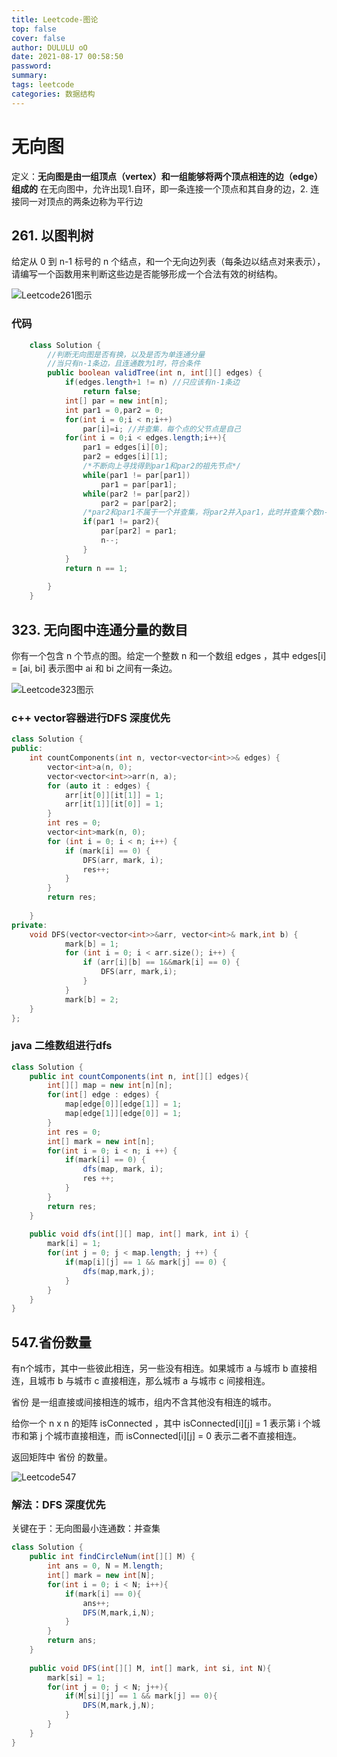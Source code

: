 ```yaml
---
title: Leetcode-图论
top: false
cover: false
author: DULULU oO
date: 2021-08-17 00:58:50
password:
summary:
tags: leetcode
categories: 数据结构
---
```


# 无向图

定义：**无向图是由一组顶点（vertex）和一组能够将两个顶点相连的边（edge）组成的**
在无向图中，允许出现1.自环，即一条连接一个顶点和其自身的边，2. 连接同一对顶点的两条边称为平行边

## 261. 以图判树

给定从 0 到 n-1 标号的 n 个结点，和一个无向边列表（每条边以结点对来表示），请编写一个函数用来判断这些边是否能够形成一个合法有效的树结构。

![Leetcode261图示](/img/posts/Leetcode/leetcode261.jpg)

### 代码
```java
    class Solution {
        //判断无向图是否有换，以及是否为单连通分量
        //当只有n-1条边，且连通数为1时，符合条件
        public boolean validTree(int n, int[][] edges) {
            if(edges.length+1 != n) //只应该有n-1条边
                return false;
            int[] par = new int[n];
            int par1 = 0,par2 = 0;
            for(int i = 0;i < n;i++)
                par[i]=i; //并查集，每个点的父节点是自己
            for(int i = 0;i < edges.length;i++){
                par1 = edges[i][0];
                par2 = edges[i][1];
                /*不断向上寻找得到par1和par2的祖先节点*/
                while(par1 != par[par1])
                    par1 = par[par1]; 
                while(par2 != par[par2])
                    par2 = par[par2];
                /*par2和par1不属于一个并查集，将par2并入par1，此时并查集个数n--*/
                if(par1 != par2){
                    par[par2] = par1;
                    n--;
                }
            }
            return n == 1;
            
        }
    }
```


## 323. 无向图中连通分量的数目

你有一个包含 n 个节点的图。给定一个整数 n 和一个数组 edges ，其中 edges[i] = [ai, bi] 表示图中 ai 和 bi 之间有一条边。

![Leetcode323图示](/img/posts/Leetcode/leetcode323.jpg)

### c++ vector容器进行DFS 深度优先
```c++
class Solution {
public:
	int countComponents(int n, vector<vector<int>>& edges) {
		vector<int>a(n, 0);
		vector<vector<int>>arr(n, a);
		for (auto it : edges) {
			arr[it[0]][it[1]] = 1;
			arr[it[1]][it[0]] = 1;
		}
		int res = 0;
		vector<int>mark(n, 0);
		for (int i = 0; i < n; i++) {
			if (mark[i] == 0) {
				DFS(arr, mark, i);
				res++;
			}
		}
		return res;
		
	}
private:
	void DFS(vector<vector<int>>&arr, vector<int>& mark,int b) {
			mark[b] = 1;
			for (int i = 0; i < arr.size(); i++) {
				if (arr[i][b] == 1&&mark[i] == 0) {
					DFS(arr, mark,i);
				}
			}
			mark[b] = 2;
	}
};
```
### java 二维数组进行dfs
```java
class Solution {
    public int countComponents(int n, int[][] edges){
        int[][] map = new int[n][n];
        for(int[] edge : edges) {
            map[edge[0]][edge[1]] = 1;
            map[edge[1]][edge[0]] = 1;
        }
        int res = 0;
        int[] mark = new int[n];
        for(int i = 0; i < n; i ++) {
            if(mark[i] == 0) {
                dfs(map, mark, i);
                res ++;
            }
        }
        return res;
    }
    
    public void dfs(int[][] map, int[] mark, int i) {
        mark[i] = 1;
        for(int j = 0; j < map.length; j ++) {
            if(map[i][j] == 1 && mark[j] == 0) {
                dfs(map,mark,j);
            }
        }
    }
}
```

##  547.省份数量

有n个城市，其中一些彼此相连，另一些没有相连。如果城市 a 与城市 b 直接相连，且城市 b 与城市 c 直接相连，那么城市 a 与城市 c 间接相连。

省份 是一组直接或间接相连的城市，组内不含其他没有相连的城市。

给你一个 n x n 的矩阵 isConnected ，其中 isConnected[i][j] = 1 表示第 i 个城市和第 j 个城市直接相连，而 isConnected[i][j] = 0 表示二者不直接相连。

返回矩阵中 省份 的数量。

![Leetcode547](/img/posts/Leetcode/leetcode547.jpg)


### 解法：DFS 深度优先

关键在于：无向图最小连通数：并查集

```java
class Solution {
    public int findCircleNum(int[][] M) {
        int ans = 0, N = M.length;
        int[] mark = new int[N];
        for(int i = 0; i < N; i++){
            if(mark[i] == 0){
                ans++;
                DFS(M,mark,i,N);
            }
        }
        return ans;
    }
    
    public void DFS(int[][] M, int[] mark, int si, int N){
        mark[si] = 1;
        for(int j = 0; j < N; j++){
            if(M[si][j] == 1 && mark[j] == 0){
                DFS(M,mark,j,N);
            }
        }
    }
}
```

